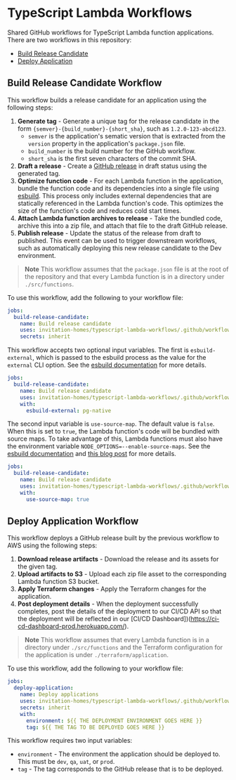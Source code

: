 
# TypeScript Lambda Workflows

Shared GitHub workflows for TypeScript Lambda function applications. There are two workflows in this repository:

* [Build Release Candidate](#Build-Release-Candidate-Workflow)
* [Deploy Application](#Deploy-Applicaiton-Workflow)

## Build Release Candidate Workflow

This workflow builds a release candidate for an application using the following steps:

1. **Generate tag** - Generate a unique tag for the release candidate in the form `{semver}-{build_number}-{short_sha}`, such as `1.2.0-123-abcd123`.
    * `semver` is the application's sematic version that is extracted from the `version` property in the application's `package.json` file.
    * `build_number` is the build number for the GitHub workflow.
    * `short_sha` is the first seven characters of the commit SHA.
1. **Draft a release** - Create a [GitHub release](https://docs.github.com/en/repositories/releasing-projects-on-github/about-releases) in draft status using the generated tag.
1. **Optimize function code** - For each Lambda function in the application, bundle the function code and its dependencies into a single file using [esbuild](https://esbuild.github.io/). This process only includes external dependencies that are statically referenced in the Lambda function's code. This optimizes the size of the function's code and reduces cold start times.
1. **Attach Lambda function archives to release** - Take the bundled code, archive this into a zip file, and attach that file to the draft GitHub release.
1. **Publish release** - Update the status of the release from draft to published. This event can be used to trigger downstream workflows, such as automatically deploying this new release candidate to the Dev environment.

> **Note**
> This workflow assumes that the `package.json` file is at the root of the repository and that every Lambda function is in a directory under `./src/functions`.

To use this workflow, add the following to your workflow file:

```yaml
jobs:
  build-release-candidate:
    name: Build release candidate
    uses: invitation-homes/typescript-lambda-workflows/.github/workflows/build-release-candidate.yml@v1
    secrets: inherit
```

This workflow accepts two optional input variables. The first is `esbuild-external`, which is passed to the esbuild process as the value for the `external` CLI option. See the [esbuild documentation](https://esbuild.github.io/api/#external) for more details.

```yaml
jobs:
  build-release-candidate:
    name: Build release candidate
    uses: invitation-homes/typescript-lambda-workflows/.github/workflows/build-release-candidate.yml@v1
    with:
      esbuild-external: pg-native
```

The second input variable is `use-source-map`. The default value is `false`. When this is set to `true`, the Lambda function's code will be bundled with source maps. To take advantage of this, Lambda functions must also have the environment variable `NODE_OPTIONS=--enable-source-maps`. See the [esbuild documentation](https://esbuild.github.io/api/#sourcemap) and [this blog post](https://serverless.pub/aws-lambda-node-sourcemaps/) for more details.

```yaml
jobs:
  build-release-candidate:
    name: Build release candidate
    uses: invitation-homes/typescript-lambda-workflows/.github/workflows/build-release-candidate.yml@v1
    with:
      use-source-map: true
```

## Deploy Application Workflow

This workflow deploys a GitHub release built by the previous workflow to AWS using the following steps:

1. **Download release artifacts** - Download the release and its assets for the given tag.
1. **Upload artifacts to S3** - Upload each zip file asset to the corresponding Lambda function S3 bucket.
1. **Apply Terraform changes** - Apply the Terraform changes for the application.
1. **Post deployment details** - When the deployment successfully completes, post the details of the deployment to our CI/CD API so that the deployment will be reflected in our [CI/CD Dashboard])(https://ci-cd-dashboard-prod.herokuapp.com/).

> **Note**
> This workflow assumes that every Lambda function is in a directory under `./src/functions` and the Terraform configuration for the application is under `./terraform/application`.

To use this workflow, add the following to your workflow file:

```yaml
jobs:
  deploy-application:
    name: Deploy applications
    uses: invitation-homes/typescript-lambda-workflows/.github/workflows/deploy-application.yml@v1
    secrets: inherit
    with:
      environment: ${{ THE DEPLOYMENT ENVIRONMENT GOES HERE }}
      tag: ${{ THE TAG TO BE DEPLOYED GOES HERE }}
```

This workflow requires two input variables:
* `environment` - The environment the application should be deployed to. This must be `dev`, `qa`, `uat`, or `prod`.
* `tag` - The tag corresponds to the GitHub release that is to be deployed.